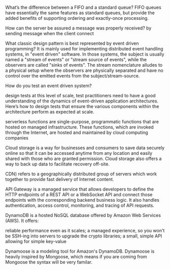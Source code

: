 What’s the difference between a FIFO and a standard queue?
FIFO queues have essentially the same features as standard queues, but provide the added benefits of supporting ordering and exactly-once processing.

How can the server be assured a message was properly received?
by sending message when the client connect 

What classic design pattern is best represented by event driven programming?
It is mainly used for implementing distributed event handling systems, in "event driven" software. In those systems, the subject is usually named a "stream of events" or "stream source of events", while the observers are called "sinks of events". The stream nomenclature alludes to a physical setup where the observers are physically separated and have no control over the emitted events from the subject/stream-source. 

How do you test an event driven system?

design tests at this level of scale, test practitioners need to have a good understanding of the dynamics of event-driven application architectures. Here’s how to design tests that ensure the various components within the architecture perform as expected at scale.

serverless functions are single-purpose, programmatic functions that are hosted on managed infrastructure. These functions, which are invoked through the Internet, are hosted and maintained by cloud computing companies

Cloud storage is a way for businesses and consumers to save data securely online so that it can be accessed anytime from any location and easily shared with those who are granted permission. Cloud storage also offers a way to back up data to facilitate recovery off-site.

CDN) refers to a geographically distributed group of servers which work together to provide fast delivery of Internet content.


API Gateway is a managed service that allows developers to define the HTTP endpoints of a REST API or a WebSocket API and connect those endpoints with the corresponding backend business logic. It also handles authentication, access control, monitoring, and tracing of API requests.

DynamoDB is a hosted NoSQL database offered by Amazon Web Services (AWS). It offers:

reliable performance even as it scales;
a managed experience, so you won't be SSH-ing into servers to upgrade the crypto libraries;
a small, simple API allowing for simple key-value 

Dynamoose is a modeling tool for Amazon's DynamoDB. Dynamoose is heavily inspired by Mongoose, which means if you are coming from Mongoose the syntax will be very familar.


